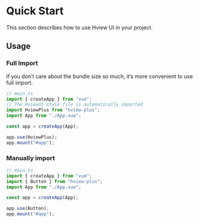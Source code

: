 # Quick Start

This section describes how to use Hview UI in your project.

## Usage

### Full Import

If you don’t care about the bundle size so much, it’s more convenient to use full import.

```ts
// main.ts
import { createApp } from "vue";
// The HviewUI style file is automatically imported
import HviewPlus from "hview-plus";
import App from "./App.vue";

const app = createApp(App);

app.use(HviewPlus);
app.mount("#app");
```

### Manually import

```ts
// main.ts
import { createApp } from "vue";
import { Button } from "hview-plus";
import App from "./App.vue";

const app = createApp(App);

app.use(Button);
app.mount("#app");
```
